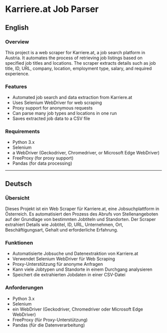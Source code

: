 # Karriere.at Job Parser

## English

### Overview
This project is a web scraper for Karriere.at, a job search platform in Austria. It automates the process of retrieving job listings based on specified job titles and locations. The scraper extracts details such as job title, ID, URL, company, location, employment type, salary, and required experience.

### Features
- Automated job search and data extraction from Karriere.at
- Uses Selenium WebDriver for web scraping
- Proxy support for anonymous requests
- Can parse many job types and locations in one run
- Saves extracted job data to a CSV file

### Requirements
- Python 3.x
- Selenium
- a WebDriver (Geckodriver, Chromedriver, or Microsoft Edge WebDriver)
- FreeProxy (for proxy support)
- Pandas (for data processing)

---

## Deutsch

### Übersicht
Dieses Projekt ist ein Web Scraper für Karriere.at, eine Jobsuchplattform in Österreich. Es automatisiert den Prozess des Abrufs von Stellenangeboten auf der Grundlage von bestimmten Jobtiteln und Standorten. Der Scraper extrahiert Details wie Jobtitel, ID, URL, Unternehmen, Ort, Beschäftigungsart, Gehalt und erforderliche Erfahrung.

### Funktionen
- Automatisierte Jobsuche und Datenextraktion von Karriere.at
- Verwendet Selenium WebDriver für Web Scraping
- Proxy-Unterstützung für anonyme Anfragen
- Kann viele Jobtypen und Standorte in einem Durchgang analysieren
- Speichert die extrahierten Jobdaten in einer CSV-Datei

### Anforderungen
- Python 3.x
- Selenium
- ein WebDriver (Geckodriver, Chromedriver oder Microsoft Edge WebDriver)
- FreeProxy (für Proxy-Unterstützung)
- Pandas (für die Datenverarbeitung)